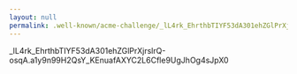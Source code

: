 ```yaml
---
layout: null
permalink: .well-known/acme-challenge/_lL4rk_EhrthbTIYF53dA301ehZGlPrXjrslrQ-osqA
---
```

_lL4rk_EhrthbTIYF53dA301ehZGlPrXjrslrQ-osqA.a1y9n99H2QsY_KEnuafAXYC2L6Cfle9UgJhOg4sJpX0